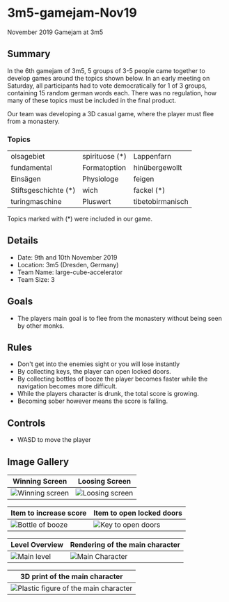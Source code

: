 # 3m5-gamejam-Nov19

November 2019 Gamejam at 3m5

## Summary
In the 6th gamejam of 3m5, 5 groups of 3-5 people came together to develop games around the topics shown below.
In an early meeting on Saturday, all participants had to vote democratically for 1 of 3 groups, containing 15 random german words each.
There was no regulation, how many of these topics must be included in the final product.

Our team was developing a 3D casual game, where the player must flee from a monastery.

### Topics

|                      |                     |                          |
|----------------------|---------------------|--------------------------|
| olsagebiet           | spirituose (*)      | Lappenfarn               |
| fundamental          | Formatoption        | hinübergewollt           |
| Einsägen             | Physiologe          | feigen                   |
| Stiftsgeschichte (*) | wich                | fackel   (*)             |
| turingmaschine       | Pluswert            | tibetobirmanisch         |

Topics marked with (*) were included in our game.

## Details
- Date: 9th and 10th November 2019
- Location: 3m5 (Dresden, Germany)
- Team Name: large-cube-accelerator
- Team Size: 3

## Goals
- The players main goal is to flee from the monastery without being seen by other monks.

## Rules
- Don't get into the enemies sight or you will lose instantly
- By collecting keys, the player can open locked doors.
- By collecting bottles of booze the player becomes faster while the navigation becomes more difficult.
- While the players character is drunk, the total score is growing.
- Becoming sober however means the score is falling.

## Controls
- WASD to move the player

## Image Gallery

| Winning Screen | Loosing Screen              |
|----------------|-----------------------------|
| ![](./Resources/victory_screen.PNG "Winning screen") | ![](./Resources/loosing_screen.PNG "Loosing screen") |

| Item to increase score | Item to open locked doors |
|------------------------|---------------------------|
| ![](./Resources/item_bottle.PNG "Bottle of booze") |  ![](./Resources/item_key.PNG "Key to open doors") |

| Level Overview | Rendering of the main character | 
|----------------|---------------------------------|
| ![](./Resources/level.PNG "Main level")          | ![](./Resources/monk_rendering.png "Main Character") |

| 3D print of the main character |
|--------------------------------|
| ![](./Resources/3d_print.jpg "Plastic figure of the main character") | 
